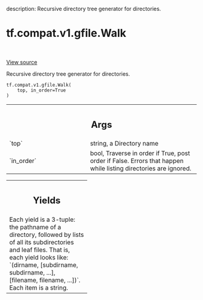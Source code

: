 description: Recursive directory tree generator for directories.

<div itemscope itemtype="http://developers.google.com/ReferenceObject">
<meta itemprop="name" content="tf.compat.v1.gfile.Walk" />
<meta itemprop="path" content="Stable" />
</div>

# tf.compat.v1.gfile.Walk

<!-- Insert buttons and diff -->

<table class="tfo-notebook-buttons tfo-api nocontent" align="left">

</table>

<a target="_blank" class="external" href="/code/stable/tensorflow/python/lib/io/file_io.py">View source</a>



Recursive directory tree generator for directories.

<pre class="devsite-click-to-copy prettyprint lang-py tfo-signature-link">
<code>tf.compat.v1.gfile.Walk(
    top, in_order=True
)
</code></pre>



<!-- Placeholder for "Used in" -->


<!-- Tabular view -->
 <table class="responsive fixed orange">
<colgroup><col width="214px"><col></colgroup>
<tr><th colspan="2"><h2 class="add-link">Args</h2></th></tr>

<tr>
<td>
`top`
</td>
<td>
string, a Directory name
</td>
</tr><tr>
<td>
`in_order`
</td>
<td>
bool, Traverse in order if True, post order if False.  Errors that
happen while listing directories are ignored.
</td>
</tr>
</table>



<!-- Tabular view -->
 <table class="responsive fixed orange">
<colgroup><col width="214px"><col></colgroup>
<tr><th colspan="2"><h2 class="add-link">Yields</h2></th></tr>
<tr class="alt">
<td colspan="2">
Each yield is a 3-tuple:  the pathname of a directory, followed by lists of
all its subdirectories and leaf files. That is, each yield looks like:
`(dirname, [subdirname, subdirname, ...], [filename, filename, ...])`.
Each item is a string.
</td>
</tr>

</table>

